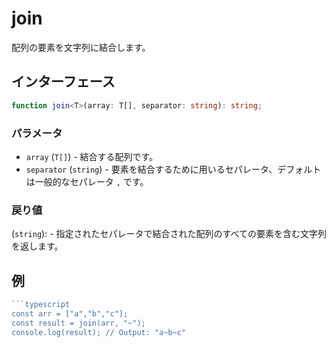 # join

配列の要素を文字列に結合します。


## インターフェース

```typescript
function join<T>(array: T[], separator: string): string;
```

### パラメータ

- `array` (`T[]`) - 結合する配列です。
- `separator` (`string`) - 要素を結合するために用いるセパレータ、デフォルトは一般的なセパレータ `,` です。

### 戻り値

(`string`): - 指定されたセパレータで結合された配列のすべての要素を含む文字列を返します。

## 例

```typescript
```typescript
const arr = ["a","b","c"];
const result = join(arr, "~");
console.log(result); // Output: "a~b~c"
```
```